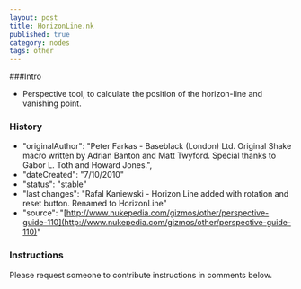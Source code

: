 ```yaml
---
layout: post
title: HorizonLine.nk
published: true
category: nodes
tags: other
---
```


###Intro
- Perspective tool, to calculate the position of the horizon-line and vanishing point.

### History
- "originalAuthor": "Peter Farkas - Baseblack (London) Ltd. Original Shake macro written by Adrian Banton and Matt Twyford. Special thanks to Gabor L. Toth and Howard Jones.",
- "dateCreated": "7/10/2010"
- "status": "stable"
- "last changes": "Rafal Kaniewski - Horizon Line added with rotation and reset button. Renamed to HorizonLine"
- "source": "[http://www.nukepedia.com/gizmos/other/perspective-guide-110](http://www.nukepedia.com/gizmos/other/perspective-guide-110)"

### Instructions
Please request someone to contribute instructions in comments below.